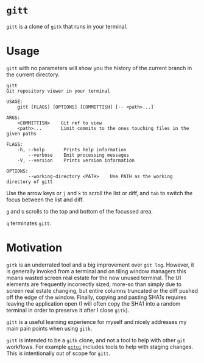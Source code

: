 # `gitt`

`gitt` is a clone of `gitk` that runs in your terminal.

# Usage

`gitt` with no parameters will show you the history of the current branch in the current directory.

```
gitt
Git repository viewer in your terminal

USAGE:
    gitt [FLAGS] [OPTIONS] [COMMITTISH] [-- <path>...]

ARGS:
    <COMMITTISH>    Git ref to view
    <path>...       Limit commits to the ones touching files in the given paths

FLAGS:
    -h, --help       Prints help information
        --verbose    Emit processing messages
    -V, --version    Prints version information

OPTIONS:
        --working-directory <PATH>    Use PATH as the working directory of gitt
```

Use the arrow keys or `j` and `k` to scroll the list or diff, and `tab` to switch the focus between the list and diff.

`g` and `G` scrolls to the top and bottom of the focussed area.

`q` terminates `gitt`.

# Motivation

`gitk` is an underrated tool and a big improvement over `git log`. However, it is generally invoked from a terminal and on tiling window managers this means wasted screen real estate for the now unused terminal. The UI elements are frequently incorrectly sized, more-so than simply due to screen real estate changing, but entire columns truncated or the diff pushed off the edge of the window. Finally, copying and pasting SHA1s requires leaving the application open (I will often copy the SHA1 into a random terminal in order to preserve it after I close `gitk`).

`gitt` is a useful learning experience for myself and nicely addresses my main pain points when using `gitk`.

`gitt` is intended to be a `gitk` clone, and not a tool to help with other `git` workflows. For example [`gitui`](https://github.com/extrawurst/gitui) includes tools to help with staging changes. This is intentionally out of scope for `gitt`.
